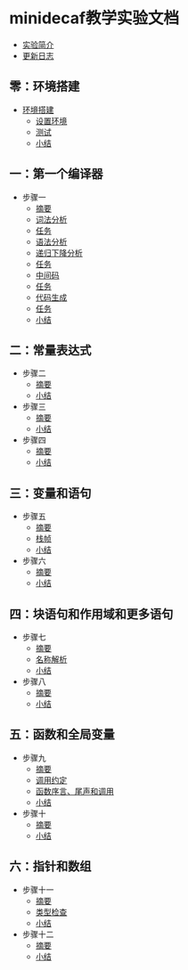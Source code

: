 # minidecaf教学实验文档

* [实验简介](README.md)
* [更新日志](docs/log.md)

## 零：环境搭建
* [环境搭建](docs/lab0/part0-intro.md)
  * [设置环境](docs/lab0/part1-setenv.md)
  * [测试](docs/lab0/part2-testing.md)
  * [小结](docs/lab0/summary.md)

## 一：第一个编译器
* 步骤一
  * [摘要](docs/lab1/part0-intro.md)
  * [词法分析](docs/lab1/part1-lex.md)
  * [任务](docs/lab1/part1-1-task.md)
  * [语法分析](docs/lab1/part2-parse.md)
  * [递归下降分析](docs/lab1/part2-1-rdp.md)
  * [任务](docs/lab1/part2-2-task.md)
  * [中间码](docs/lab1/part3-ir.md)
  * [任务](docs/lab1/part3-1-task.md)
  * [代码生成](docs/lab1/part4-codegen.md)
  * [任务](docs/lab1/part4-1-task.md)
  * [小结](docs/lab1/summary.md)

## 二：常量表达式
* 步骤二
  * [摘要](docs/lab2/part0-intro.md)
  * [小结](docs/lab2/summary.md)
* 步骤三
  * [摘要](docs/lab3/part0-intro.md)
  * [小结](docs/lab3/summary.md)
* 步骤四
  * [摘要](docs/lab4/part0-intro.md)
  * [小结](docs/lab4/summary.md)

## 三：变量和语句
* 步骤五
  * [摘要](docs/lab5/part0-intro.md)
  * [栈帧](docs/lab5/stackframe.md)
  * [小结](docs/lab5/summary.md)
* 步骤六
  * [摘要](docs/lab6/part0-intro.md)
  * [小结](docs/lab6/summary.md)

## 四：块语句和作用域和更多语句
* 步骤七
  * [摘要](docs/lab7/part0-intro.md)
  * [名称解析](docs/lab7/namer.md)
  * [小结](docs/lab7/summary.md)
* 步骤八
  * [摘要](docs/lab8/part0-intro.md)
  * [小结](docs/lab8/summary.md)

## 五：函数和全局变量
* 步骤九
  * [摘要](docs/lab9/part0-intro.md)
  * [调用约定](docs/lab9/cconv.md)
  * [函数序言、尾声和调用](docs/lab9/prologue.md)
  * [小结](docs/lab9/summary.md)
* 步骤十
  * [摘要](docs/lab10/part0-intro.md)
  * [小结](docs/lab10/summary.md)

## 六：指针和数组
* 步骤十一
  * [摘要](docs/lab11/part0-intro.md)
  * [类型检查](docs/lab11/typeck.md)
  * [小结](docs/lab11/summary.md)
* 步骤十二
  * [摘要](docs/lab12/part0-intro.md)
  * [小结](docs/lab12/summary.md)
